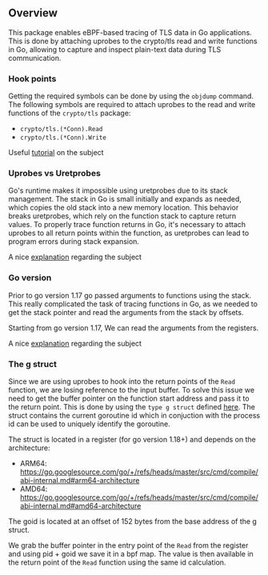 ## Overview

This package enables eBPF-based tracing of TLS data in Go applications.
This is done by attaching uprobes to the crypto/tls read and write functions in Go, allowing to capture and inspect plain-text data during TLS communication.

### Hook points

Getting the required symbols can be done by using the `objdump` command. The following symbols are required to attach uprobes to the read and write functions of the `crypto/tls` package:
- `crypto/tls.(*Conn).Read`
- `crypto/tls.(*Conn).Write`

Useful [tutorial](https://www.grant.pizza/blog/tracing-go-functions-with-ebpf-part-1/) on the subject

### Uprobes vs Uretprobes

Go's runtime makes it impossible using uretprobes due to its stack management.
The stack in Go is small initially and expands as needed, which copies the old
stack into a new memory location. This behavior breaks uretprobes, which rely
on the function stack to capture return values. To properly trace function 
returns in Go, it's necessary to attach uprobes to all return points within 
the function, as uretprobes can lead to program errors during stack expansion.

A nice [explanation](https://blog.0x74696d.com/posts/challenges-of-bpf-tracing-go/) regarding the subject

### Go version

Prior to go version 1.17 go passed arguments to functions using the stack.
This really complicated the task of tracing functions in Go, as we needed to
get the stack pointer and read the arguments from the stack by offsets.

Starting from go version 1.17, We can read the arguments from the registers.

A nice [explanation](https://blog.0x74696d.com/posts/challenges-of-bpf-tracing-go/) regarding the subject

### The g struct
Since we are using uprobes to hook into the return points of the `Read` function,
we are losing reference to the input buffer. To solve this issue we need to get
the buffer pointer on the function start address and pass it to the return point.
This is done by using the `type g struct` defined [here](https://github.com/golang/go/blob/master/src/runtime/runtime2.go).
The struct contains the current goroutine id which in conjuction with the process id
can be used to uniquely identify the goroutine.

The struct is located in a register (for go version 1.18+) and depends on the
architecture:
- ARM64: https://go.googlesource.com/go/+/refs/heads/master/src/cmd/compile/abi-internal.md#arm64-architecture
- AMD64: https://go.googlesource.com/go/+/refs/heads/master/src/cmd/compile/abi-internal.md#amd64-architecture

The goid is located at an offset of 152 bytes from the base address of the g struct.

We grab the buffer pointer in the entry point of the `Read` from the register 
and using pid + goid we save it in a bpf map. The value is then available in the return
point of the `Read` function using the same id calculation.
